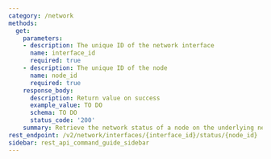 ```yaml
---
category: /network
methods:
  get:
    parameters:
    - description: The unique ID of the network interface
      name: interface_id
      required: true
    - description: The unique ID of the node
      name: node_id
      required: true
    response_body:
      description: Return value on success
      example_value: TO DO
      schema: TO DO
      status_code: '200'
    summary: Retrieve the network status of a node on the underlying network interface
rest_endpoint: /v2/network/interfaces/{interface_id}/status/{node_id}
sidebar: rest_api_command_guide_sidebar
---
```

